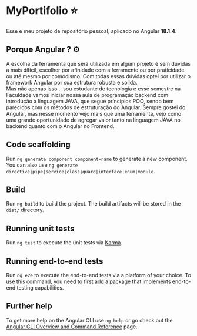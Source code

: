 # MyPortifolio ⭐

Esse é meu projeto de repositório pessoal, aplicado no Angular **18.1.4**.

## Porque Angular ? ⚙️

A escolha da ferramenta que será utilizada em algum projeto é sem dúvidas a mais díficil, escolher por afinidade com a ferramente ou por pratícidade ou até mesmo por comodismo. Com todas essas dúvidas optei por utilizar o framework Angular por sua estrutura robusta e solida.<br> Mas não apenas isso... sou estudante de tecnologia e esse semestre na Faculdade vamos iniciar nossa aula de programação backend com introdução a linguagem JAVA, que segue príncipios POO, sendo bem parecidos com os métodos de estruturação do Angular. Sempre gostei do Angular, mas nesse momento vejo mais que uma ferramenta, vejo como uma grande oportunidade de agregar valor tanto na linguagem JAVA no backend quanto com o Angular no Frontend. 

## Code scaffolding

Run `ng generate component component-name` to generate a new component. You can also use `ng generate directive|pipe|service|class|guard|interface|enum|module`.

## Build

Run `ng build` to build the project. The build artifacts will be stored in the `dist/` directory.

## Running unit tests

Run `ng test` to execute the unit tests via [Karma](https://karma-runner.github.io).

## Running end-to-end tests

Run `ng e2e` to execute the end-to-end tests via a platform of your choice. To use this command, you need to first add a package that implements end-to-end testing capabilities.

## Further help

To get more help on the Angular CLI use `ng help` or go check out the [Angular CLI Overview and Command Reference](https://angular.dev/tools/cli) page.
